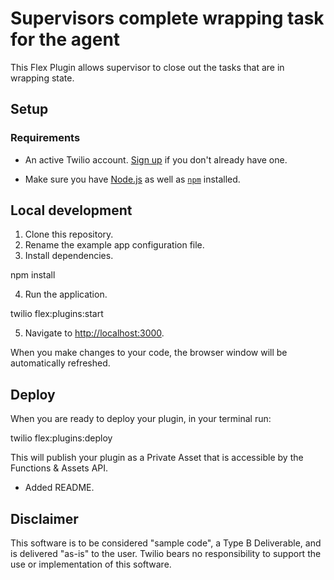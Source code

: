# Supervisors complete wrapping task for the agent

This Flex Plugin allows supervisor to close out the tasks that are in wrapping state. 


## Setup

### Requirements

- An active Twilio account. [Sign up](https://www.twilio.com/try-twilio) if you don't already have one.

- Make sure you have [Node.js](https://nodejs.org) as well as [`npm`](https://npmjs.com) installed.


## Local development

1. Clone this repository.
2. Rename the example app configuration file.
3. Install dependencies.

npm install


4. Run the application.

twilio flex:plugins:start 


5. Navigate to [http://localhost:3000](http://localhost:3000).

When you make changes to your code, the browser window will be automatically refreshed.


## Deploy

When you are ready to deploy your plugin, in your terminal run:

twilio flex:plugins:deploy

This will publish your plugin as a Private Asset that is accessible by the Functions & Assets API.



- Added README.


## Disclaimer
This software is to be considered "sample code", a Type B Deliverable, and is delivered "as-is" to the user. Twilio bears no responsibility to support the use or implementation of this software.
